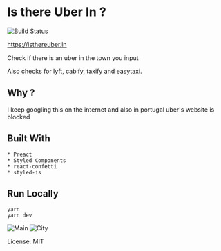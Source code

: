 # Is there Uber In ?

[![Build Status](https://travis-ci.org/SaraVieira/uber-cities.svg)](https://travis-ci.org/SaraVieira/uber-cities)

https://isthereuber.in

Check if there is an uber in the town you input

Also checks for lyft, cabify, taxify and easytaxi.

## Why ?

I keep googling this on the internet and also in portugal uber's website is blocked

## Built With

    * Preact
    * Styled Components
    * react-confetti
    * styled-is

## Run Locally

```
yarn
yarn dev
```

![Main](https://i.imgur.com/GVOZqEk.png) ![City](https://i.imgur.com/ZSJbba6.png)

License: MIT
